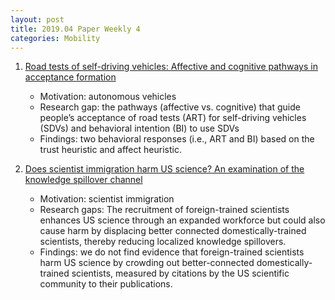 ```yaml
---
layout: post
title: 2019.04 Paper Weekly 4
categories: Mobility
---
```


1. [Road tests of self-driving vehicles: Affective and cognitive pathways in acceptance formation](https://www.sciencedirect.com/science/article/pii/S0965856418307183)

    - Motivation: autonomous vehicles
    - Research gap: the pathways (affective vs. cognitive) that guide people’s acceptance of road tests (ART) for self-driving vehicles (SDVs) and behavioral intention (BI) to use SDVs
    - Findings: two behavioral responses (i.e., ART and BI) based on the trust heuristic and affect heuristic.

2. [Does scientist immigration harm US science? An examination of the knowledge spillover channel](https://www.sciencedirect.com/science/article/abs/pii/S0048733319300113)

    - Motivation: scientist immigration
    - Research gaps: The recruitment of foreign-trained scientists enhances US science through an expanded workforce but could also cause harm by displacing better connected domestically-trained scientists, thereby reducing localized knowledge spillovers.
    - Findings: we do not find evidence that foreign-trained scientists harm US science by crowding out better-connected domestically-trained scientists, measured by citations by the US scientific community to their publications.